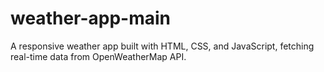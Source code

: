 # weather-app-main
A responsive weather app built with HTML, CSS, and JavaScript, fetching real-time data from OpenWeatherMap API.
